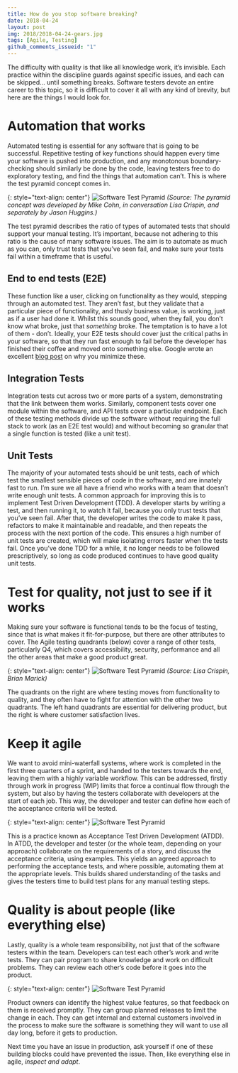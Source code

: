 ```yaml
---
title: How do you stop software breaking?
date: 2018-04-24
layout: post
img: 2018/2018-04-24-gears.jpg
tags: [Agile, Testing]
github_comments_issueid: "1"
---
```

The difficulty with quality is that like all knowledge work, it’s invisible. Each practice within the discipline guards against specific issues, and each can be skipped… until something breaks. Software testers devote an entire career to this topic, so it is difficult to cover it all with any kind of brevity, but here are the things I would look for.

# Automation that works

Automated testing is essential for any software that is going to be successful. Repetitive testing of key functions should happen every time your software is pushed into production, and any monotonous boundary-checking should similarly be done by the code, leaving testers free to do exploratory testing, and find the things that automation can’t. This is where the test pyramid concept comes in.

{: style="text-align: center"}
![Software Test Pyramid]({{site.baseurl}}/assets/img/2018/2018-04-24-test-pyramid.jpg)
*(Source: The pyramid concept was developed by Mike Cohn, in conversation Lisa Crispin, and separately by Jason Huggins.)*

The test pyramid describes the ratio of types of automated tests that should support your manual testing. It’s important, because not adhering to this ratio is the cause of many software issues. The aim is to automate as much as you can, only trust tests that you’ve seen fail, and make sure your tests fail within a timeframe that is useful.

## End to end tests (E2E)

These function like a user, clicking on functionality as they would, stepping through an automated test. They aren’t fast, but they validate that a particular piece of functionality, and thusly business value, is working, just as if a user had done it. Whilst this sounds good, when they fail, you don’t know what broke, just that *something* broke. The temptation is to have a lot of them - don’t. Ideally, your E2E tests should cover just the critical paths in your software, so that they run fast enough to fail before the developer has finished their coffee and moved onto something else. Google wrote an excellent [blog post](https://testing.googleblog.com/2015/04/just-say-no-to-more-end-to-end-tests.html) on why you minimize these. 

## Integration Tests

Integration tests cut across two or more parts of a system, demonstrating that the link between them works. Similarly, component tests cover one module within the software, and API tests cover a particular endpoint. Each of these testing methods divide up the software without requiring the full stack to work (as an E2E test would) and without becoming so granular that a single function is tested (like a unit test).

## Unit Tests

The majority of your automated tests should be unit tests, each of which test the smallest sensible pieces of code in the software, and are innately fast to run. I’m sure we all have a friend who works with a team that doesn’t write enough unit tests. A common approach for improving this is to implement Test Driven Development (TDD). A developer starts by writing a test, and then running it, to watch it fail, because you only trust tests that you’ve seen fail. After that, the developer writes the code to make it pass, refactors to make it maintainable and readable, and then repeats the process with the next portion of the code. This ensures a high number of unit tests are created, which will make isolating errors faster when the tests fail. Once you’ve done TDD for a while, it no longer needs to be followed prescriptively, so long as code produced continues to have good quality unit tests.

# Test for quality, not just to see if it works

Making sure your software is functional tends to be the focus of testing, since that is what makes it fit-for-purpose, but there are other attributes to cover. The Agile testing quadrants (below) cover a range of other tests, particularly Q4, which covers accessibility, security, performance and all the other areas that make a good product great.

{: style="text-align: center"}
![Software Test Pyramid]({{site.baseurl}}/assets/img/2018/2018-04-24-agile-testing-quadrants.jpg)
*(Source: Lisa Crispin, Brian Marick)*

The quadrants on the right are where testing moves from functionality to quality, and they often have to fight for attention with the other two quadrants. The left hand quadrants are essential for delivering product, but the right is where customer satisfaction lives.

# Keep it agile

We want to avoid mini-waterfall systems, where work is completed in the first three quarters of a sprint, and handed to the testers towards the end, leaving them with a highly variable workflow. This can be addressed, firstly through work in progress (WIP) limits that force a continual flow through the system, but also by having the testers collaborate with developers at the start of each job. This way, the developer and tester can define how each of the acceptance criteria will be tested. 

{: style="text-align: center"}
![Software Test Pyramid]({{site.baseurl}}/assets/img/2018/2018-04-24-atdd.jpg)

This is a practice known as Acceptance Test Driven Development (ATDD). In ATDD, the developer and tester (or the whole team, depending on your approach) collaborate on the requirements of a story, and discuss the acceptance criteria, using examples. This yields an agreed approach to performing the acceptance tests, and where possible, automating them at the appropriate levels. This builds shared understanding of the tasks and gives the testers time to build test plans for any manual testing steps. 

# Quality is about people (like everything else)

Lastly, quality is a whole team responsibility, not just that of the software testers within the team. Developers can test each other’s work and write tests. They can pair program to share knowledge and work on difficult problems. They can review each other’s code before it goes into the product.

{: style="text-align: center"}
![Software Test Pyramid]({{site.baseurl}}/assets/img/2018/2018-04-24-pair-programming.jpg)

Product owners can identify the highest value features, so that feedback on them is received promptly. They can group planned releases to limit the change in each. They can get internal and external customers involved in the process to make sure the software is something they will want to use all day long, before it gets to production.

Next time you have an issue in production, ask yourself if one of these building blocks could have prevented the issue. Then, like everything else in agile, *inspect and adapt*.

